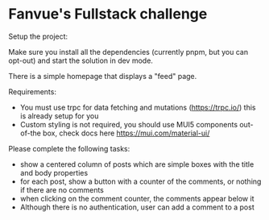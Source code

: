 # Fanvue's Fullstack challenge

Setup the project:

Make sure you install all the dependencies (currently pnpm, but you can opt-out) and start the solution in dev mode.

There is a simple homepage that displays a "feed" page.

Requirements:

- You must use trpc for data fetching and mutations (https://trpc.io/) this is already setup for you
- Custom styling is not required, you should use MUI5 components out-of-the box, check docs here https://mui.com/material-ui/

Please complete the following tasks:

- show a centered column of posts which are simple boxes with the title and body properties
- for each post, show a button with a counter of the comments, or nothing if there are no comments
- when clicking on the comment counter, the comments appear below it
- Although there is no authentication, user can add a comment to a post
